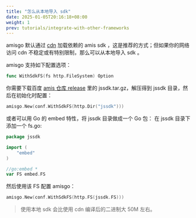 ```yaml
---
title: "怎么从本地导入 sdk"
date: 2025-01-05T20:16:18+08:00
weight: 1
prev: tutorials/integrate-with-other-frameworks
---
```


amisgo 默认通过 [cdn](https://cdn.jsdelivr.net/npm/amis) 加载依赖的 amis sdk ，这是推荐的方式；但如果你的网络访问 cdn 不稳定或有特别限制，那么可以从本地导入 sdk 。

amisgo 支持如下配置选项：

```go
func WithSdkFS(fs http.FileSystem) Option
```

你需要下载百度 [amis 仓库 release](https://github.com/baidu/amis/releases) 里的 jssdk.tar.gz，解压得到 jssdk 目录，然后在初始化时配置：

```go
amisgo.New(conf.WithSdkFS(http.Dir("jssdk")))
```

或者可以用 Go 的 embed 特性，将 jssdk 目录做成一个 Go 包： 在 jssdk 目录下添加一个 fs.go:

```go
package jssdk

import (
	"embed"
)

//go:embed *
var FS embed.FS
```

然后使用该 FS 配置 amisgo：

```go
amisgo.New(conf.WithSdkFS(http.FS(jssdk.FS)))
```

> 使用本地 sdk 会比使用 cdn 编译后的二进制大 50M 左右。

```

```
